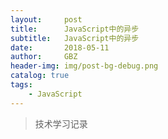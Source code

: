 ```yaml
---
layout:     post
title:      JavaScript中的异步
subtitle:   JavaScript中的异步
date:       2018-05-11
author:     GBZ
header-img: img/post-bg-debug.png
catalog: true
tags:
    - JavaScript
---
```



>技术学习记录




	


